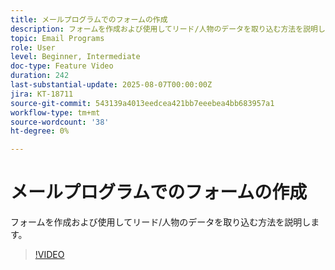 ```yaml
---
title: メールプログラムでのフォームの作成
description: フォームを作成および使用してリード/人物のデータを取り込む方法を説明します。
topic: Email Programs
role: User
level: Beginner, Intermediate
doc-type: Feature Video
duration: 242
last-substantial-update: 2025-08-07T00:00:00Z
jira: KT-18711
source-git-commit: 543139a4013eedcea421bb7eeebea4bb683957a1
workflow-type: tm+mt
source-wordcount: '38'
ht-degree: 0%

---
```



# メールプログラムでのフォームの作成

フォームを作成および使用してリード/人物のデータを取り込む方法を説明します。

>[!VIDEO](https://video.tv.adobe.com/v/3470632/?learn=on&enablevpops)
